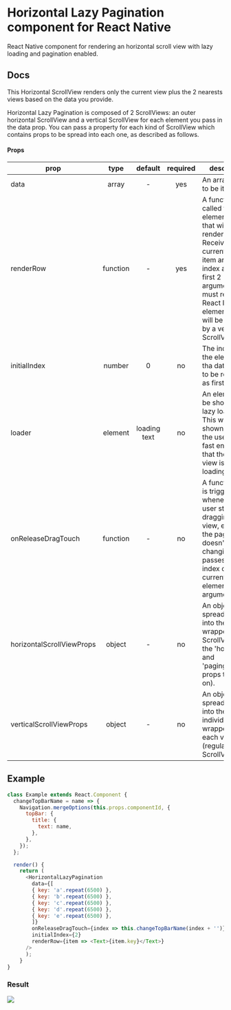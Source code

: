 # Horizontal Lazy Pagination component for React Native

React Native component for rendering an horizontal scroll view with lazy loading and pagination enabled.

## Docs

This Horizontal ScrollView renders only the current view plus the 2 nearests views based on the data you provide.

Horizontal Lazy Pagination is composed of 2 ScrollViews: an outer horizontal ScrollView and a vertical ScrollView for each element you pass in the data prop.
You can pass a property for each kind of ScrollView which contains props to be spread into each one, as described as follows.

#### Props

| prop                      |   type   |   default    | required | description                                                                                                                                                                                                                                |
| ------------------------- | :------: | :----------: | :------: | ------------------------------------------------------------------------------------------------------------------------------------------------------------------------------------------------------------------------------------------ |
| data                      |  array   |      -       |   yes    | An array of data to be iterated.                                                                                                                                                                                                           |
| renderRow                 | function |      -       |   yes    | A function to be called for every element in data that will be rendered. Receives the current iterating item and its index as the first 2 arguments. It must return a React Native element which will be wrapped by a vertical ScrollView. |
| initialIndex              |  number  |      0       |    no    | The index of the element of tha data array to be rendered as first view.                                                                                                                                                                   |
| loader                    | element  | loading text |    no    | An element to be shown while lazy loading. This will be shown only if the user scrolls fast enough so that the next view is still loading.                                                                                                 |
| onReleaseDragTouch        | function |      -       |    no    | A function that is triggered whenever the user stops dragging the view, even if the page doesn't end up changing. It passes the index of the current viewing element as an argument.                                                       |
| horizontalScrollViewProps |  object  |      -       |    no    | An object to be spread as props into the main wrapper (a ScrollView with the 'horizontal' and 'pagingEnabled' props turned on).                                                                                                            |
| verticalScrollViewProps   |  object  |      -       |    no    | An object to be spread as props into the individual wrappers for each view (regular ScrollViews).                                                                                                                                          |

## Example

```JavaScript
class Example extends React.Component {
  changeTopBarName = name => {
    Navigation.mergeOptions(this.props.componentId, {
      topBar: {
        title: {
          text: name,
        },
      },
    });
  };

  render() {
    return (
      <HorizontalLazyPagination
        data={[
        { key: 'a'.repeat(6500) },
        { key: 'b'.repeat(6500) },
        { key: 'c'.repeat(6500) },
        { key: 'd'.repeat(6500) },
        { key: 'e'.repeat(6500) },
        ]}
        onReleaseDragTouch={index => this.changeTopBarName(index + '')}
        initialIndex={2}
        renderRow={item => <Text>{item.key}</Text>}
      />
      );
    }
}
```

### Result

![](https://i.imgur.com/5zbZ47r.gif)
